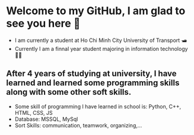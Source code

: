 # Welcome to my GitHub, I am glad to see you here 👋
* I am currently a student at Ho Chi Minh City University of Transport 🛥
* Currently I am a finnal year student majoring in information technology 👨‍🎓
## After 4 years of studying at university, I have learned and learned some programming skills along with some other soft skills.
* Some skill of programming I have learned in school is: Python, C++, HTML, CSS, JS
* Database: MSSQL, MySql
* Sort Skills: communication, teamwork, organizing,...

<!--
**thinh3009/thinh3009** is a ✨ _special_ ✨ repository because its `README.md` (this file) appears on your GitHub profile.

Here are some ideas to get you started:

- 🐶 I’m currently working on ...
- 🌱 I’m currently learning ...
- 👯 I’m looking to collaborate on ...
- 🤔 I’m looking for help with ...
- 💬 Ask me about ...
- 📫 How to reach me: ...
- 😄 Pronouns: ...
- ⚡ Fun fact: ...
-->
